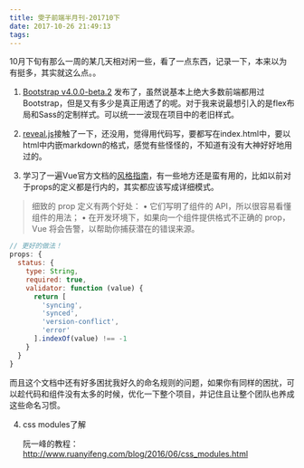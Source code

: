 ```yaml
---
title: 雯子前端半月刊-201710下
date: 2017-10-26 21:49:13
tags:
---
```




10月下旬有那么一周的某几天相对闲一些，看了一点东西，记录一下，本来以为有挺多，其实就这么点。。

1. [Bootstrap v4.0.0-beta.2](https://github.com/twbs/bootstrap/releases/tag/v4.0.0-beta.2) 发布了，虽然说基本上绝大多数前端都用过Bootstrap，但是又有多少是真正用透了的呢。对于我来说最想引入的是flex布局和Sass的定制样式。可以统一一波现在项目中的老旧样式。

2. [reveal.js](https://github.com/hakimel/reveal.js)接触了一下，还没用，觉得用代码写，要都写在index.html中，要以html中内嵌markdown的格式，感觉有些怪怪的，不知道有没有大神好好地用过的。

3. 学习了一遍Vue官方文档的[风格指南](https://cn.vuejs.org/v2/style-guide/)，有一些地方还是蛮有用的，比如以前对于props的定义都是行内的，其实都应该写成详细模式。
  > 细致的 prop 定义有两个好处：
  > •	它们写明了组件的 API，所以很容易看懂组件的用法；
  > •	在开发环境下，如果向一个组件提供格式不正确的 prop，Vue 将会告警，以帮助你捕获潜在的错误来源。

  ``` js
  // 更好的做法！
  props: {
    status: {
      type: String,
      required: true,
      validator: function (value) {
        return [
          'syncing',
          'synced',
          'version-conflict',
          'error'
        ].indexOf(value) !== -1
      }
    }
  }
  ```

  而且这个文档中还有好多困扰我好久的命名规则的问题，如果你有同样的困扰，可以趁代码和组件没有太多的时候，优化一下整个项目，并记住且让整个团队也养成这些命名习惯。

4. css modules了解

   阮一峰的教程：<http://www.ruanyifeng.com/blog/2016/06/css_modules.html>

